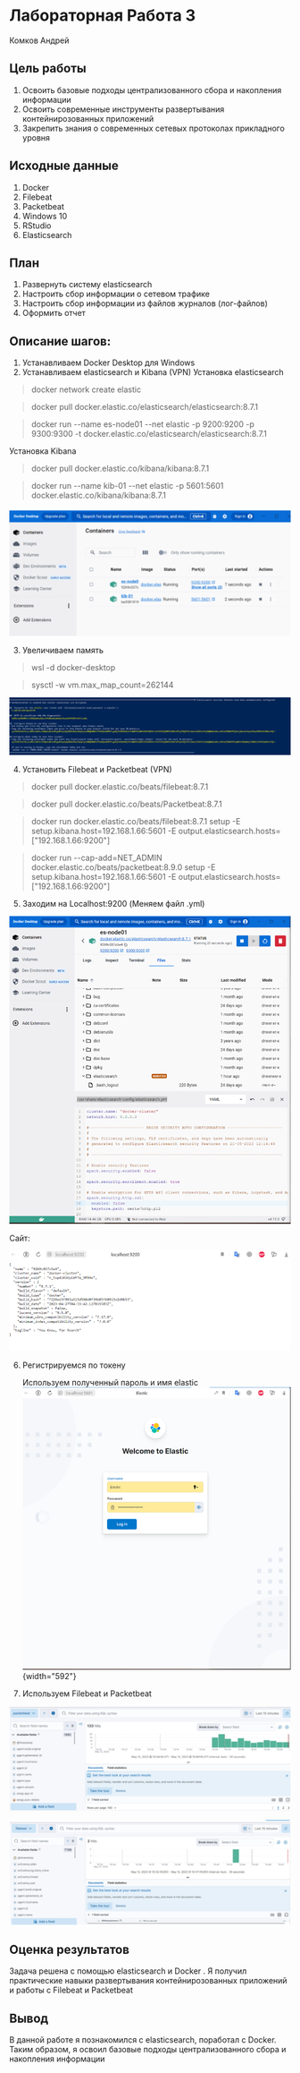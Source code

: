 # Лабораторная Работа 3

Комков Андрей

## Цель работы

1.  Освоить базовые подходы централизованного сбора и накопления информации
2.  Освоить современные инструменты развертывания контейнирозованных приложений
3.  Закрепить знания о современных сетевых протоколах прикладного уровня

## Исходные данные

1.  Docker
2.  Filebeat
3.  Packetbeat
4.  Windows 10
5.  RStudio
6.  Elasticsearch

## План

1.  Развернуть систему elasticsearch
2.  Настроить сбор информации о сетевом трафике
3.  Настроить сбор информации из файлов журналов (лог-файлов)
4.  Оформить отчет

## Описание шагов:

1.  Устанавливаем Docker Desktop для Windows
2.  Устанавливаем elasticsearch и Kibana (VPN) Установка elasticsearch

> docker network create elastic

> docker pull docker.elastic.co/elasticsearch/elasticsearch:8.7.1

> docker run --name es-node01 --net elastic -p 9200:9200 -p 9300:9300 -t docker.elastic.co/elasticsearch/elasticsearch:8.7.1

Установка Kibana

> docker pull docker.elastic.co/kibana/kibana:8.7.1

> docker run --name kib-01 --net elastic -p 5601:5601 docker.elastic.co/kibana/kibana:8.7.1

![alt text](https://github.com/AndrewKom/auth_5sem/blob/main/lab3/png/2.png)

3.  Увеличиваем память

> wsl -d docker-desktop

> sysctl -w vm.max_map_count=262144

![alt text](https://github.com/AndrewKom/auth_5sem/blob/main/lab3/png/main.png)

4.  Установить Filebeat и Packetbeat (VPN)

> docker pull docker.elastic.co/beats/filebeat:8.7.1

> docker pull docker.elastic.co/beats/Packetbeat:8.7.1

> docker run docker.elastic.co/beats/filebeat:8.7.1 setup -E setup.kibana.host=192.168.1.66:5601 -E output.elasticsearch.hosts=\["192.168.1.66:9200"\]

> docker run --cap-add=NET_ADMIN docker.elastic.co/beats/packetbeat:8.9.0 setup -E setup.kibana.host=192.168.1.66:5601 -E output.elasticsearch.hosts=\["192.168.1.66:9200"\]

5.  Заходим на Localhost:9200 (Меняем файл .yml)

![alt text](https://github.com/AndrewKom/auth_5sem/blob/main/lab3/png/false.png)

Сайт:

![alt text](https://github.com/AndrewKom/auth_5sem/blob/main/lab3/png/9200.png)

6.  Регистрируемся по токену

    Используем полученный пароль и имя elastic\
    ![alt text](https://github.com/AndrewKom/auth_5sem/blob/main/lab3/png/regist.png){width="592"}

7.  Используем Filebeat и Packetbeat

![alt text](https://github.com/AndrewKom/auth_5sem/blob/main/lab3/png/packet.png)

![alt text](https://github.com/AndrewKom/auth_5sem/blob/main/lab3/png/file.png)

## Оценка результатов

Задача решена с помощью elasticsearch и Docker . Я получил практические навыки развертывания контейнирозованных приложений и работы с Filebeat и Packetbeat

## Вывод

В данной работе я познакомился с elasticsearch, поработал с Docker. Таким образом, я освоил базовые подходы централизованного сбора и накопления информации
